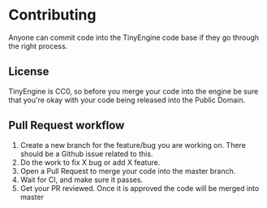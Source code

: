 # Contributing 

Anyone can commit code into the TinyEngine code base if they go through the right process. 

## License 
TinyEngine is CC0, so before you merge your code into the engine be sure that you're okay with your code being released into the Public Domain.

## Pull Request workflow
1. Create a new branch for the feature/bug you are working on. There should be a Github issue related to this.
2. Do the work to fix X bug or add X feature.
3. Open a Pull Request to merge your code into the master branch.
4. Wait for CI, and make sure it passes.  
5. Get your PR reviewed. Once it is approved the code will be merged into master
